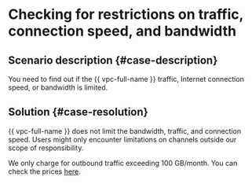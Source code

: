 # Checking for restrictions on traffic, connection speed, and bandwidth


## Scenario description {#case-description}

You need to find out if the {{ vpc-full-name }} traffic, Internet connection speed, or bandwidth is limited.

## Solution {#case-resolution}

{{ vpc-full-name }} does not limit the bandwidth, traffic, and connection speed. Users might only encounter limitations on channels outside our scope of responsibility.

We only charge for outbound traffic exceeding 100 GB/month. You can check the prices [here](../../../vpc/pricing).
